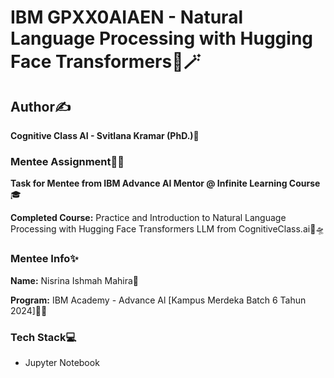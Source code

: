 # IBM GPXX0AIAEN - Natural Language Processing with Hugging Face Transformers🌈🪄 

## Author✍️

**Cognitive Class AI - Svitlana Kramar (PhD.)💎**

### Mentee Assignment📝📂

**Task for Mentee from IBM Advance AI Mentor @ Infinite Learning Course**🎓

**Completed Course:** Practice and Introduction to Natural Language Processing with Hugging Face Transformers LLM from CognitiveClass.ai🔭🛸

### Mentee Info✨

**Name:** Nisrina Ishmah Mahira🧕

**Program:** IBM Academy - Advance Al [Kampus Merdeka Batch 6 Tahun 2024]🏫🎉

### Tech Stack💻

* Jupyter Notebook
